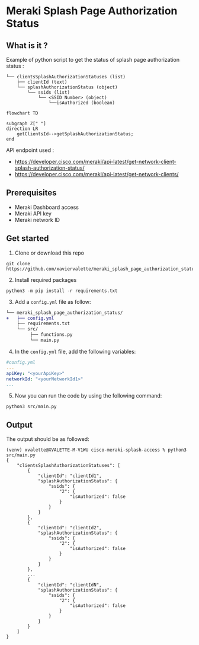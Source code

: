 # Meraki Splash Page Authorization Status

## What is it ?
Example of python script to get the status of splash page authorization status :
```
└── clientsSplashAuthorizationStatuses (list)
    ├── clientId (text)
    └── splashAuthorizationStatus (object)
        └── ssids (list)
            └── <SSID Number> (object)
                └──isAuthorized (boolean)
```


```mermaid
flowchart TD

subgraph Z[" "]
direction LR
    getClientsId-->getSplashAuthorizationStatus;
end
```

API endpoint used : 
- https://developer.cisco.com/meraki/api-latest/get-network-client-splash-authorization-status/
- https://developer.cisco.com/meraki/api-latest/get-network-clients/

## Prerequisites
- Meraki Dashboard access
- Meraki API key
- Meraki network ID

## Get started
1. Clone or download this repo
```console
git clone https://github.com/xaviervalette/meraki_splash_page_authorization_status

```
2. Install required packages
```console
python3 -m pip install -r requirements.txt
```
3. Add a ```config.yml``` file as follow:
```diff
└── meraki_splash_page_authorization_status/
+   ├── config.yml
    ├── requirements.txt
    └── src/
         ├── functions.py
         └── main.py  
```
4. In the ```config.yml``` file, add the following variables:
```yaml
#config.yml
---
apiKey: "<yourApiKey>"
networkId: "<yourNetworkId1>"
...

```

5. Now you can run the code by using the following command:
```console
python3 src/main.py
```

## Output
The output should be as followed:
```console
(venv) xvalette@XVALETTE-M-V1WU cisco-meraki-splash-access % python3 src/main.py
{
    "clientsSplashAuthorizationStatuses": [
        {
            "clientId": "clientId1",
            "splashAuthorizationStatus": {
                "ssids": {
                    "2": {
                        "isAuthorized": false
                    }
                }
            }
        },
        {
            "clientId": "clientId2",
            "splashAuthorizationStatus": {
                "ssids": {
                    "2": {
                        "isAuthorized": false
                    }
                }
            }
        },
        ...
        {
            "clientId": "clientIdN",
            "splashAuthorizationStatus": {
                "ssids": {
                    "2": {
                        "isAuthorized": false
                    }
                }
            }
        }
    ]
}
```




